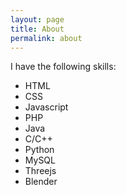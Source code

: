 ```yaml
---
layout: page
title: About
permalink: about
---
```


I have the following skills: 

- HTML 
- CSS 
- Javascript
- PHP
- Java
- C/C++
- Python
- MySQL
- Threejs
- Blender
